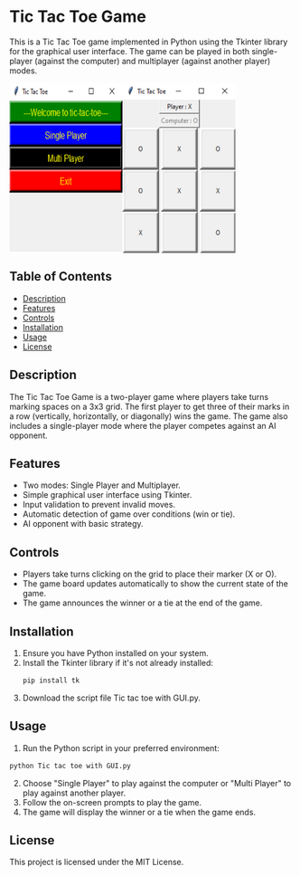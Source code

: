 # Tic Tac Toe Game

This is a Tic Tac Toe game implemented in Python using the Tkinter library for the graphical user interface. The game can be played in both single-player (against the computer) and multiplayer (against another player) modes.

<div style="display: flex;">
    <img src="Tic tac toe 1.png" alt="Tic tac toe" style="width: 200px; height: 300px">
    <img src="Tic tac toe.png" alt="Tic tac toe" style="width: 200px; height: 300px">
</div>


## Table of Contents
- [Description](#description)
- [Features](#features)
- [Controls](#controls)
- [Installation](#installation)
- [Usage](#usage)
- [License](#license)

## Description

The Tic Tac Toe Game is a two-player game where players take turns marking spaces on a 3x3 grid. The first player to get three of their marks in a row (vertically, horizontally, or diagonally) wins the game. The game also includes a single-player mode where the player competes against an AI opponent.

## Features

- Two modes: Single Player and Multiplayer.
- Simple graphical user interface using Tkinter.
- Input validation to prevent invalid moves.
- Automatic detection of game over conditions (win or tie).
- AI opponent with basic strategy.

## Controls

- Players take turns clicking on the grid to place their marker (X or O).
- The game board updates automatically to show the current state of the game.
- The game announces the winner or a tie at the end of the game.

## Installation

1. Ensure you have Python installed on your system.
2. Install the Tkinter library if it's not already installed:
   ```sh
   pip install tk
    ```
3. Download the script file Tic tac toe with GUI.py.

## Usage
1. Run the Python script in your preferred environment:
```sh
python Tic tac toe with GUI.py
```
2. Choose "Single Player" to play against the computer or "Multi Player" to play against another player.
3. Follow the on-screen prompts to play the game.
4. The game will display the winner or a tie when the game ends.
## License
This project is licensed under the MIT License.
